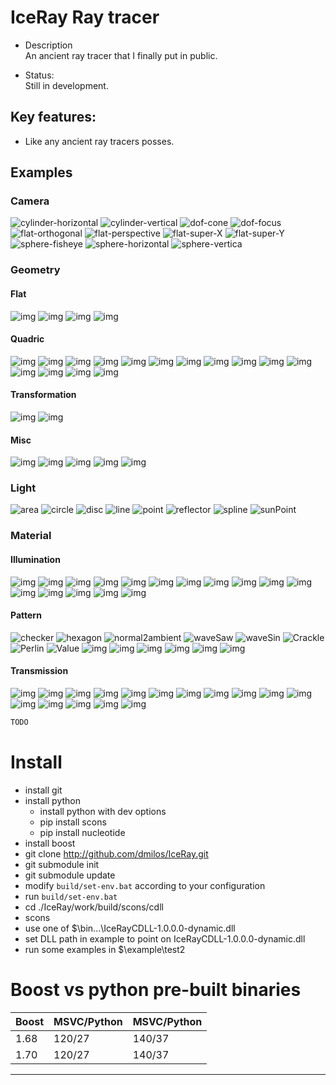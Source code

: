 # IceRay Ray tracer

 - Description \
    An ancient ray tracer that I finally put in public.

 - Status: \
    Still in development.

## Key features:
 - Like any ancient ray tracers posses.

## Examples

### Camera

![cylinder-horizontal](data/sample/camera/cylinder-horizontal.png)
![cylinder-vertical](data/sample/camera/cylinder-vertical.png)
![dof-cone](data/sample/camera/dof-cone.png)
![dof-focus](data/sample/camera/dof-focus.png)
![flat-orthogonal](data/sample/camera/flat-orthogonal.png)
![flat-perspective](data/sample/camera/flat-perspective.png)
![flat-super-X](data/sample/camera/flat-super-X.png)
![flat-super-Y](data/sample/camera/flat-super-Y.png)
![sphere-fisheye](data/sample/camera/sphere-fisheye.png)
![sphere-horizontal](data/sample/camera/sphere-horizontal.png)
![sphere-vertica](data/sample/camera/sphere-vertical.png)


### Geometry

#### Flat

![img](data/sample/geometry/flat/box.png)
![img](data/sample/geometry/flat/disc.png)
![img](data/sample/geometry/flat/plane.png)
![img](data/sample/geometry/flat/triangle.png)

#### Quadric
![img](data/sample/geometry/quadric/cone.png)
![img](data/sample/geometry/quadric/cylinder.png)
![img](data/sample/geometry/quadric/hyper-cone.png)
![img](data/sample/geometry/quadric/hyper-cylinder.png)
![img](data/sample/geometry/quadric/hyper-negative.png)
![img](data/sample/geometry/quadric/hyper-nuke.png)
![img](data/sample/geometry/quadric/hyper-sphere.png)
![img](data/sample/geometry/quadric/paraboloid.png)
![img](data/sample/geometry/quadric/quadric-cone.png)
![img](data/sample/geometry/quadric/quadric-cylinder.png)
![img](data/sample/geometry/quadric/quadric-hyperboloid.png)
![img](data/sample/geometry/quadric/quadric-paraboloid.png)
![img](data/sample/geometry/quadric/quadric-sphere.png)
![img](data/sample/geometry/quadric/saddle.png)
![img](data/sample/geometry/quadric/usphere.png)

#### Transformation
![img](data/sample/geometry/transform/affine.png)
![img](data/sample/geometry/transform/translate.png)

#### Misc
![img](data/sample/geometry/blobby.png)
![img](data/sample/geometry/intersect.png)
![img](data/sample/geometry/mblur.png)
![img](data/sample/geometry/torus.png)
![img](data/sample/geometry/vacuum.png)

### Light
![area](data/sample/light/area.png)
![circle](data/sample/light/circle.png)
![disc](data/sample/light/disc.png)
![line](data/sample/light/line.png)
![point](data/sample/light/point.png)
![reflector](data/sample/light/reflector.png)
![spline](data/sample/light/spline.png)
![sunPoint](data/sample/light/sunPoint.png)

### Material

#### Illumination
![img](data/sample/material/illumination/AshShiCmpl.png)
![img](data/sample/material/illumination/AshShiDif.png)
![img](data/sample/material/illumination/AshShiSpec.png)
![img](data/sample/material/illumination/ONf29.png)
![img](data/sample/material/illumination/ONp44.png)
![img](data/sample/material/illumination/ambient.png)
![img](data/sample/material/illumination/beckmann.png)
![img](data/sample/material/illumination/blinn.png)
![img](data/sample/material/illumination/gaussian.png)
![img](data/sample/material/illumination/hs-lambert.png)
![img](data/sample/material/illumination/hs-phong.png)
![img](data/sample/material/illumination/lambert.png)
![img](data/sample/material/illumination/phong.png)
![img](data/sample/material/illumination/ward-aprox.png)
![img](data/sample/material/illumination/ward-iso.png)
![img](data/sample/material/illumination/ward-real.png)

#### Pattern
![checker](data/sample/material/pattern/function/checker.png)
![hexagon](data/sample/material/pattern/function/hexagon.png)
![normal2ambient](data/sample/material/pattern/function/normal2ambient.png)
![waveSaw](data/sample/material/pattern/function/waveSaw.png)
![waveSin](data/sample/material/pattern/function/waveSin.png)
![Crackle](data/sample/material/pattern/noise/Crackle.png)
![Perlin](data/sample/material/pattern/noise/Perlin.png)
![Value](data/sample/material/pattern/noise/Value.png)
![img](data/sample/material/pattern/noise/noiseCells.png)
![img](data/sample/material/pattern/transform/cartesian2cylindric.png)
![img](data/sample/material/pattern/transform/cartesian2spherical.png)
![img](data/sample/material/pattern/transform/cartesian2tablecloth.png)
![img](data/sample/material/pattern/transform/cylindric2cartesian.png)
![img](data/sample/material/pattern/transform/cylindric2spherical.png)

#### Transmission
![img](data/sample/material/transmission/mirrorP.png)
![img](data/sample/material/transmission/mirrorS.png)
![img](data/sample/material/transmission/reflect-plane-One.png)
![img](data/sample/material/transmission/reflect-sphere-One.png)
![img](data/sample/material/transmission/reflectB-plane-Grid-plane.png)
![img](data/sample/material/transmission/reflectB-plane-Hex-plane.png)
![img](data/sample/material/transmission/reflectB-plane-Rand-plane.png)
![img](data/sample/material/transmission/reflectB-plane-VDC-plane.png)
![img](data/sample/material/transmission/reflectB-sphere-Grid.png)
![img](data/sample/material/transmission/reflectB-sphere-Hex.png)
![img](data/sample/material/transmission/reflectB-sphere-Rand.png)
![img](data/sample/material/transmission/reflectB-sphere-VDC.png)
![img](data/sample/material/transmission/refractArbitrary.png)
![img](data/sample/material/transmission/refractFresnel.png)
![img](data/sample/material/transmission/refractOne.png)
![img](data/sample/material/transmission/refractSchlick.png)


```python
TODO
```

# Install
  - install git
  - install python
    - install python with dev options
    - pip install scons
    - pip install nucleotide
  - install boost
  - git clone http://github.com/dmilos/IceRay.git
  - git submodule init
  - git submodule update
  - modify ```build/set-env.bat``` according to your configuration
  - run ```build/set-env.bat```
  - cd ./IceRay/work/build/scons/cdll
  - scons
  - use one of $\bin\...\IceRayCDLL-1.0.0.0-dynamic.dll
  - set DLL path in example to point on IceRayCDLL-1.0.0.0-dynamic.dll
  - run some examples in $\example\test2


# Boost vs python pre-built binaries
   Boost  | MSVC/Python | MSVC/Python
  ------- |-------------|--------
   1.68   | 120/27      | 140/37
   1.70   | 120/27      | 140/37
  -----------------------------

